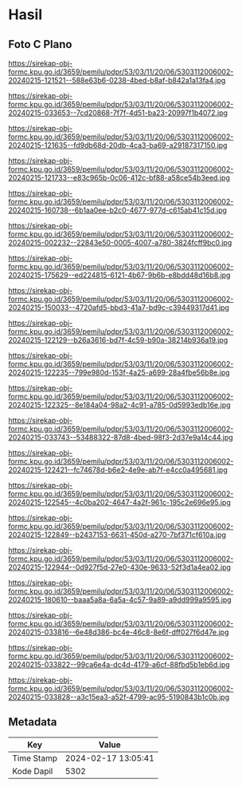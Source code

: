 # Hasil

## Foto C Plano

https://sirekap-obj-formc.kpu.go.id/3659/pemilu/pdpr/53/03/11/20/06/5303112006002-20240215-121521--588e63b6-0238-4bed-b8af-b842a1a13fa4.jpg

https://sirekap-obj-formc.kpu.go.id/3659/pemilu/pdpr/53/03/11/20/06/5303112006002-20240215-033653--7cd20868-7f7f-4d51-ba23-20997f1b4072.jpg

https://sirekap-obj-formc.kpu.go.id/3659/pemilu/pdpr/53/03/11/20/06/5303112006002-20240215-121635--fd9db68d-20db-4ca3-ba69-a29187317150.jpg

https://sirekap-obj-formc.kpu.go.id/3659/pemilu/pdpr/53/03/11/20/06/5303112006002-20240215-121733--e83c965b-0c06-412c-bf88-a58ce54b3eed.jpg

https://sirekap-obj-formc.kpu.go.id/3659/pemilu/pdpr/53/03/11/20/06/5303112006002-20240215-160738--6b1aa0ee-b2c0-4677-977d-c615ab41c15d.jpg

https://sirekap-obj-formc.kpu.go.id/3659/pemilu/pdpr/53/03/11/20/06/5303112006002-20240215-002232--22843e50-0005-4007-a780-3824fcff9bc0.jpg

https://sirekap-obj-formc.kpu.go.id/3659/pemilu/pdpr/53/03/11/20/06/5303112006002-20240215-175629--ed224815-6121-4b67-9b6b-e8bdd48d16b8.jpg

https://sirekap-obj-formc.kpu.go.id/3659/pemilu/pdpr/53/03/11/20/06/5303112006002-20240215-150033--4720afd5-bbd3-41a7-bd9c-c39449317d41.jpg

https://sirekap-obj-formc.kpu.go.id/3659/pemilu/pdpr/53/03/11/20/06/5303112006002-20240215-122129--b26a3616-bd7f-4c59-b90a-38214b936a19.jpg

https://sirekap-obj-formc.kpu.go.id/3659/pemilu/pdpr/53/03/11/20/06/5303112006002-20240215-122235--799e980d-153f-4a25-a699-28a4fbe56b8e.jpg

https://sirekap-obj-formc.kpu.go.id/3659/pemilu/pdpr/53/03/11/20/06/5303112006002-20240215-122325--8e184a04-98a2-4c91-a785-0d5993edb16e.jpg

https://sirekap-obj-formc.kpu.go.id/3659/pemilu/pdpr/53/03/11/20/06/5303112006002-20240215-033743--53488322-87d8-4bed-98f3-2d37e9a14c44.jpg

https://sirekap-obj-formc.kpu.go.id/3659/pemilu/pdpr/53/03/11/20/06/5303112006002-20240215-122421--fc74678d-b6e2-4e9e-ab7f-e4cc0a495681.jpg

https://sirekap-obj-formc.kpu.go.id/3659/pemilu/pdpr/53/03/11/20/06/5303112006002-20240215-122545--4c0ba202-4647-4a2f-961c-195c2e696e95.jpg

https://sirekap-obj-formc.kpu.go.id/3659/pemilu/pdpr/53/03/11/20/06/5303112006002-20240215-122849--b2437153-6631-450d-a270-7bf371cf610a.jpg

https://sirekap-obj-formc.kpu.go.id/3659/pemilu/pdpr/53/03/11/20/06/5303112006002-20240215-122944--0d927f5d-27e0-430e-9633-52f3d1a4ea02.jpg

https://sirekap-obj-formc.kpu.go.id/3659/pemilu/pdpr/53/03/11/20/06/5303112006002-20240215-180610--baaa5a8a-6a5a-4c57-9a89-a9dd999a9595.jpg

https://sirekap-obj-formc.kpu.go.id/3659/pemilu/pdpr/53/03/11/20/06/5303112006002-20240215-033816--6e48d386-bc4e-46c8-8e6f-dff027f6d47e.jpg

https://sirekap-obj-formc.kpu.go.id/3659/pemilu/pdpr/53/03/11/20/06/5303112006002-20240215-033822--99ca6e4a-dc4d-4179-a6cf-88fbd5b1eb6d.jpg

https://sirekap-obj-formc.kpu.go.id/3659/pemilu/pdpr/53/03/11/20/06/5303112006002-20240215-033828--a3c15ea3-a52f-4799-ac95-5190843b1c0b.jpg


## Metadata

| Key        | Value               |
| ---------- | ------------------- |
| Time Stamp | 2024-02-17 13:05:41 |
| Kode Dapil | 5302                |



